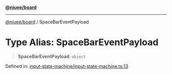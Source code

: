 [**@niuee/board**](../README.md)

***

[@niuee/board](../globals.md) / SpaceBarEventPayload

# Type Alias: SpaceBarEventPayload

> **SpaceBarEventPayload**: `object`

Defined in: [input-state-machine/input-state-machine.ts:13](https://github.com/niuee/board/blob/d74620e4e63da3004adfc7105b7f1136fce9577c/src/input-state-machine/input-state-machine.ts#L13)
